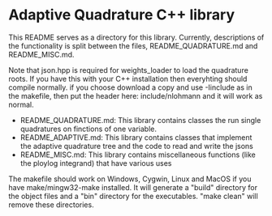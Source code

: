 # Adaptive Quadrature C++ library
This README serves as a directory for this library.  Currently, descriptions of the functionality is split between the files, README_QUADRATURE.md and README_MISC.md.

Note that json.hpp is required for weights_loader to load the quadrature roots.  If you have this with your C++ installation then everyhting should compile normally.  if you choose download a copy and use -Iinclude as in the makefile, then put the header here: include/nlohmann and it will work as normal.

*  README_QUADRATURE.md:  This library contains classes the run single quadratures on finctions of one variable.
*  README_ADAPTIVE.md:  This library contains classes that implement the adaptive quadrature tree and the code to read and write the jsons 
*  README_MISC.md:  This library contains miscellaneous functions (like the ploylog integrand) that have various uses

The makefile should work on Windows, Cygwin, Linux and MacOS if you have make/mingw32-make installed.  It will generate a 
"build" directory for the object files and a "bin" directory for the executables.  "make clean" will remove these directories.  
